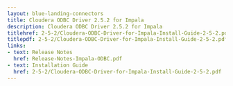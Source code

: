 ```yaml
---
layout: blue-landing-connectors
title: Cloudera ODBC Driver 2.5.2 for Impala
description: Cloudera ODBC Driver 2.5.2 for Impala
titlehref: 2-5-2/Cloudera-ODBC-Driver-for-Impala-Install-Guide-2-5-2.pdf
titlepdf: 2-5-2/Cloudera-ODBC-Driver-for-Impala-Install-Guide-2-5-2.pdf
links:
- text: Release Notes
  href: Release-Notes-Impala-ODBC.pdf
- text: Installation Guide
  href: 2-5-2/Cloudera-ODBC-Driver-for-Impala-Install-Guide-2-5-2.pdf
---
```

